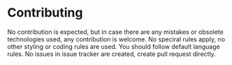 # Contributing

No contribution is expected, but in case there are any mistakes or obsolete technologies used, any contribution is welcome. No speciral rules apply, no other styling or coding rules are used. You should follow default language rules.
No issues in issue tracker are created, create pull request directly.
